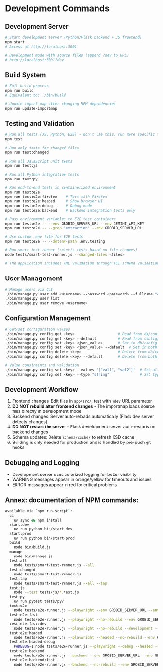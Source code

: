 # Development Commands



## Development Server

```bash
# Start development server (Python/Flask backend + JS frontend)
npm start
# Access at http://localhost:3001

# Development mode with source files (append ?dev to URL)
# http://localhost:3001?dev
```

## Build System

```bash
# Full build process
npm run build
# Equivalent to: ./bin/build

# Update import map after changing NPM dependencies
npm run update-importmap
```

## Testing and Validation

```bash
# Run all tests (JS, Python, E2E) - don't use this, run more specific tests
npm test

# Run only tests for changed files
npm run test:changed

# Run all JavaScript unit tests
npm run test:js

# Run all Python integration tests
npm run test:py

# Run end-to-end tests in containerized environment
npm run test:e2e
npm run test:e2e:firefox    # Test with Firefox
npm run test:e2e:headed     # Show browser UI
npm run test:e2e:debug      # Debug mode
npm run test:e2e:backend    # Backend integration tests only

# Pass environment variables to E2E test containers
npm run test:e2e -- --env GROBID_SERVER_URL --env GEMINI_API_KEY
npm run test:e2e -- --grep "extraction" --env GROBID_SERVER_URL

# Use custom .env file for E2E tests
npm run test:e2e -- --dotenv-path .env.testing

# Run smart test runner (selects tests based on file changes)
node tests/smart-test-runner.js --changed-files <files>

# The application includes XML validation through TEI schema validation
```

## User Management

```bash
# Manage users via CLI
./bin/manage.py user add <username> --password <password> --fullname "<Full Name>" --roles <role1,role2>
./bin/manage.py user list
./bin/manage.py user remove <username>
```

## Configuration Management

```bash
# Get/set configuration values
./bin/manage.py config get <key>                    # Read from db/config.json
./bin/manage.py config get <key> --default          # Read from config/config.json
./bin/manage.py config set <key> <json_value>       # Set in db/config.json
./bin/manage.py config set <key> <json_value> --default  # Set in both files
./bin/manage.py config delete <key>                 # Delete from db/config.json
./bin/manage.py config delete <key> --default       # Delete from both files

# Value constraints and validation
./bin/manage.py config set <key> --values '["val1", "val2"]'  # Set allowed values
./bin/manage.py config set <key> --type "string"              # Set type constraint
```

## Development Workflow

1. Frontend changes: Edit files in `app/src/`, test with `?dev` URL parameter
2. **DO NOT rebuild after frontend changes** - The importmap loads source files directly in development mode
3. Backend changes: Server auto-reloads automatically (Flask dev server detects changes)
4. **DO NOT restart the server** - Flask development server auto-restarts on backend changes
5. Schema updates: Delete `schema/cache/` to refresh XSD cache
6. Building is only needed for production and is handled by pre-push git hooks

## Debugging and Logging

- Development server uses colorized logging for better visibility
- WARNING messages appear in orange/yellow for timeouts and issues
- ERROR messages appear in red for critical problems

## Annex: documentation of NPM commands:

```bash
available via `npm run-script`:
  ci
    uv sync && npm install
  start:dev
    uv run python bin/start-dev
  start:prod
    uv run python bin/start-prod
  build
    node bin/build.js
  manage
    node bin/manage.js
  test:all
    node tests/smart-test-runner.js --all
  test:changed
    node tests/smart-test-runner.js
  test:tap
    node tests/smart-test-runner.js --all --tap
  test:js
    node --test tests/js/*.test.js
  test:py
    uv run pytest tests/py/
  test:e2e
    node tests/e2e-runner.js --playwright --env GROBID_SERVER_URL --env GEMINI_API_KEY
  test:e2e:fast
    node tests/e2e-runner.js --playwright --no-rebuild --env GROBID_SERVER_URL --env GEMINI_API_KEY
  test:e2e:fast:dev
    node tests/e2e-runner.js --playwright --no-rebuild --development --env GROBID_SERVER_URL --env GEMINI_API_KEY
  test:e2e:headed
    node tests/e2e-runner.js --playwright --headed --no-rebuild --env GROBID_SERVER_URL --env GEMINI_API_KEY
  test:e2e:headed-debug
    PWDEBUG=1 node tests/e2e-runner.js --playwright --debug --headed --no-rebuild --env GROBID_SERVER_URL --env GEMINI_API_KEY
  test:e2e:backend
    node tests/e2e-runner.js --backend --env GROBID_SERVER_URL --env GEMINI_API_KEY
  test:e2e:backend:fast
    node tests/e2e-runner.js --backend --no-rebuild --env GROBID_SERVER_URL --env GEMINI_API_KEY
```

